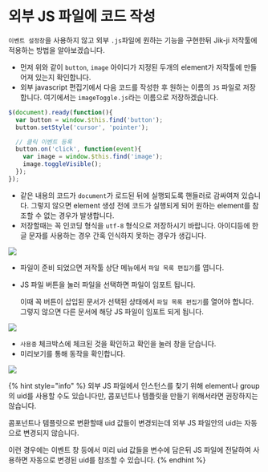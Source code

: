 # 외부 JS 파일에 코드 작성

`이벤트 설정창`을 사용하지 않고 외부 `.js`파일에 원하는 기능을 구현한뒤 Jik-ji 저작툴에 적용하는 방법을 알아보겠습니다.

* 먼저 위와 같이 `button`, `image` 아이디가 지정된 두개의 element가 저작툴에 만들어져 있는지 확인합니다.
* 외부 javascript 편집기에서 다음 코드를 작성한 후 원하는 이름의 `JS` 파일로 저장합니다. 여기에서는 `imageToggle.js`라는 이름으로 저장하겠습니다.

```javascript
$(document).ready(function(){
  var button = window.$this.find('button');
  button.setStyle('cursor', 'pointer');

  // 클릭 이벤트 등록
  button.on('click', function(event){
    var image = window.$this.find('image');
    image.toggleVisible();
  });
});
```

* 같은 내용의 코드가 `document`가 로드된 뒤에 실행되도록 핸들러로 감싸여져 있습니다. 그렇지 않으면 element 생성 전에 코드가 실행되게 되어 원하는 element를 참조할 수 없는 경우가 발생합니다.
* 저장할때는 꼭 인코딩 형식을 `utf-8` 형식으로 저장하시기 바랍니다. 아이디등에 한글 문자를 사용하는 경우 간혹 인식하지 못하는 경우가 생깁니다.

![](../.gitbook/assets/using\_04\_1.png)

* 파일이 준비 되었으면 저작툴 상단 메뉴에서 `파일 목록 편집기`를 엽니다.&#x20;
*   JS 파일 버튼을 눌러 파일을 선택하면 파일이 임포트 됩니다.&#x20;

    이때 꼭 버튼이 삽입된 문서가 선택된 상태에서 `파일 목록 편집기`를 열어야 합니다. 그렇지 않으면 다른 문서에 해당 JS 파일이 임포트 되게 됩니다.&#x20;

![](../.gitbook/assets/using\_04\_2.png)

* `사용중` 체크박스에 체크된 것을 확인하고 확인을 눌러 창을 닫습니다.
* 미리보기를 통해 동작을 확인합니다.

![](<../.gitbook/assets/using\_03\_3 (1).png>)

{% hint style="info" %}
외부 JS 파일에서 인스턴스를 찾기 위해 element나 group의 uid를 사용할 수도 있습니다만,  콤포넌트나 템플릿을 만들기 위해서라면 권장하지는 않습니다.

콤포넌트나 템플릿으로 변환할때 uid 값들이 변경되는데 외부 JS 파일안의 uid는 자동으로 변경되지 않습니다.

이런  경우에는 이벤트 창 등에서 미리 uid 값들을 변수에 담은뒤 JS 파일에 전달하여 사용하면 자동으로 변경된 uid를 참조할 수 있습니다.
{% endhint %}

